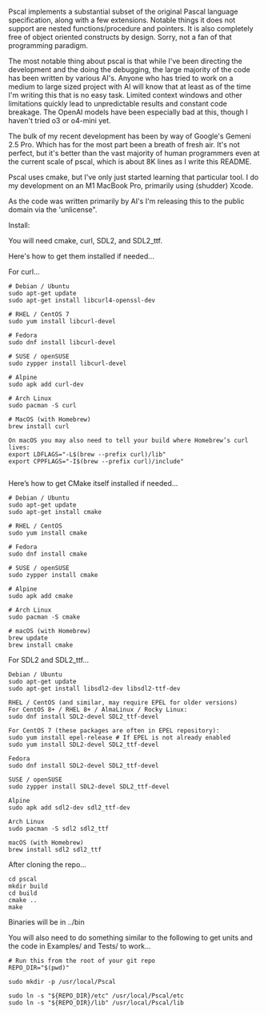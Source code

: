 Pscal implements a substantial subset of the original Pascal language specification, along with a few extensions.  Notable things it does not support are nested functions/procedure and pointers.  It is also completely free of object oriented constructs by design.  Sorry, not a fan of that programming paradigm.

The most notable thing about pscal is that while I've been directing the development and the doing the debugging, the large majority of the code has been written by various AI's. Anyone who has tried to work on a medium to large sized project with AI will know that at least as of the time I'm writing this that is no easy task.  Limited context windows and other limitations quickly lead to unpredictable results and constant code breakage.  The OpenAI models have been especially bad at this, though I haven't tried o3 or o4-mini yet.

The bulk of my recent development has been by way of Google's Gemeni 2.5 Pro.  Which has for the most part been a breath of fresh air.  It's not perfect, but it's better than the vast majority of human programmers even at the current scale of pscal, which is about 8K lines as I write this README.

Pscal uses cmake, but I've only just started learning that particular tool.  I do my development on an M1 MacBook Pro, primarily using (shudder) Xcode.

As the code was written primarily by AI's I'm releasing this to the public domain via the 'unlicense".

Install:

You will need cmake, curl, SDL2, and SDL2_ttf.

Here's how to get them installed if needed...

For curl...

```
# Debian / Ubuntu
sudo apt-get update
sudo apt-get install libcurl4-openssl-dev

# RHEL / CentOS 7
sudo yum install libcurl-devel

# Fedora
sudo dnf install libcurl-devel

# SUSE / openSUSE
sudo zypper install libcurl-devel

# Alpine
sudo apk add curl-dev

# Arch Linux
sudo pacman -S curl

# MacOS (with Homebrew)
brew install curl

On macOS you may also need to tell your build where Homebrew’s curl lives:
export LDFLAGS="-L$(brew --prefix curl)/lib"
export CPPFLAGS="-I$(brew --prefix curl)/include"


```

Here’s how to get CMake itself installed if needed...


```
# Debian / Ubuntu
sudo apt-get update
sudo apt-get install cmake

# RHEL / CentOS
sudo yum install cmake

# Fedora
sudo dnf install cmake

# SUSE / openSUSE
sudo zypper install cmake

# Alpine
sudo apk add cmake

# Arch Linux
sudo pacman -S cmake

# macOS (with Homebrew)
brew update
brew install cmake
```
For SDL2 and SDL2_ttf...

```
Debian / Ubuntu
sudo apt-get update
sudo apt-get install libsdl2-dev libsdl2-ttf-dev

RHEL / CentOS (and similar, may require EPEL for older versions)
For CentOS 8+ / RHEL 8+ / AlmaLinux / Rocky Linux:
sudo dnf install SDL2-devel SDL2_ttf-devel

For CentOS 7 (these packages are often in EPEL repository):
sudo yum install epel-release # If EPEL is not already enabled
sudo yum install SDL2-devel SDL2_ttf-devel

Fedora
sudo dnf install SDL2-devel SDL2_ttf-devel

SUSE / openSUSE
sudo zypper install SDL2-devel SDL2_ttf-devel

Alpine
sudo apk add sdl2-dev sdl2_ttf-dev

Arch Linux
sudo pacman -S sdl2 sdl2_ttf

macOS (with Homebrew)
brew install sdl2 sdl2_ttf
```

After cloning the repo...

```
cd pscal
mkdir build
cd build
cmake ..
make
```

Binaries will be in ../bin

You will also need to do something similar to the following to get units and the code in Examples/ and Tests/ to work...

```
# Run this from the root of your git repo
REPO_DIR="$(pwd)"

sudo mkdir -p /usr/local/Pscal

sudo ln -s "${REPO_DIR}/etc" /usr/local/Pscal/etc
sudo ln -s "${REPO_DIR}/lib" /usr/local/Pscal/lib
```

